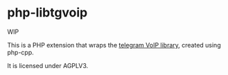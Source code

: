 # php-libtgvoip

WIP

This is a PHP extension that wraps the [telegram VoIP library](https://github.com/grishka/libtgvoip), created using php-cpp.

It is licensed under AGPLV3.

